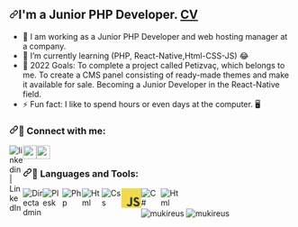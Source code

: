 <img align="right" alt="GIF" src="https://github.com/abhisheknaiidu/abhisheknaiidu/raw/master/code.gif?raw=true" width="500" height="320" style="max-width: 100%;" data-target="animated-image.originalImage" hidden="">

<h2 dir="auto"><a id="user-content-im-a-junior-php-developer" class="anchor" aria-hidden="true" href="#"><svg class="octicon octicon-link" viewBox="0 0 16 16" version="1.1" width="16" height="16" aria-hidden="true"><path fill-rule="evenodd" d="M7.775 3.275a.75.75 0 001.06 1.06l1.25-1.25a2 2 0 112.83 2.83l-2.5 2.5a2 2 0 01-2.83 0 .75.75 0 00-1.06 1.06 3.5 3.5 0 004.95 0l2.5-2.5a3.5 3.5 0 00-4.95-4.95l-1.25 1.25zm-4.69 9.64a2 2 0 010-2.83l2.5-2.5a2 2 0 012.83 0 .75.75 0 001.06-1.06 3.5 3.5 0 00-4.95 0l-2.5 2.5a3.5 3.5 0 004.95 4.95l1.25-1.25a.75.75 0 00-1.06-1.06l-1.25 1.25a2 2 0 01-2.83 0z"></path></svg></a>I'm a Junior PHP Developer. <a href="https://www.kariyer.net/ozgecmis/ugurisik80" target="_blank">CV</a></h2>

<ul dir="auto">
<li><g-emoji class="g-emoji" alias="telescope" fallback-src="https://github.githubassets.com/images/icons/emoji/unicode/1f52d.png">🔭</g-emoji> I am working as a Junior PHP Developer and web hosting manager at a company.</li>
<li><g-emoji class="g-emoji" alias="seedling" fallback-src="https://github.githubassets.com/images/icons/emoji/unicode/1f331.png">🌱</g-emoji> I’m currently learning (PHP, React-Native,Html-CSS-JS) <g-emoji class="g-emoji" alias="joy" fallback-src="https://github.githubassets.com/images/icons/emoji/unicode/1f602.png">😂</g-emoji></li>
<li><g-emoji class="g-emoji" alias="goal_net" fallback-src="https://github.githubassets.com/images/icons/emoji/unicode/1f945.png">🥅</g-emoji> 2022 Goals: To complete a project called Petizvaç, which belongs to me. To create a CMS panel consisting of ready-made themes and make it available for sale.  Becoming a Junior Developer in the React-Native field.</li>
<li><g-emoji class="g-emoji" alias="zap" fallback-src="https://github.githubassets.com/images/icons/emoji/unicode/26a1.png">⚡</g-emoji> Fun fact:  I like to spend hours or even days at the computer. <g-emoji class="g-emoji" alias="desktop_computer" fallback-src="https://github.githubassets.com/images/icons/emoji/unicode/1f5a5.png">🖥️</g-emoji></li>
</ul>

<h3 dir="auto"><a id="user-content--connect-with-me" class="anchor" aria-hidden="true" href="#-connect-with-me"><svg class="octicon octicon-link" viewBox="0 0 16 16" version="1.1" width="16" height="16" aria-hidden="true"><path fill-rule="evenodd" d="M7.775 3.275a.75.75 0 001.06 1.06l1.25-1.25a2 2 0 112.83 2.83l-2.5 2.5a2 2 0 01-2.83 0 .75.75 0 00-1.06 1.06 3.5 3.5 0 004.95 0l2.5-2.5a3.5 3.5 0 00-4.95-4.95l-1.25 1.25zm-4.69 9.64a2 2 0 010-2.83l2.5-2.5a2 2 0 012.83 0 .75.75 0 001.06-1.06 3.5 3.5 0 00-4.95 0l-2.5 2.5a3.5 3.5 0 004.95 4.95l1.25-1.25a.75.75 0 00-1.06-1.06l-1.25 1.25a2 2 0 01-2.83 0z"></path></svg></a><g-emoji class="g-emoji" alias="envelope_with_arrow" fallback-src="https://github.githubassets.com/images/icons/emoji/unicode/1f4e9.png">📩</g-emoji> Connect with me:</h3>

<p dir="auto"><a href="https://www.linkedin.com/in/ugurisik80/" rel="nofollow"><img align="left" alt="linkedin | LinkedIn" width="24px" src="https://raw.githubusercontent.com/peterthehan/peterthehan/master/assets/linkedin.svg" style="max-width: 100%;"></a>
<a href="https://www.instagram.com/_ugurisik" rel="nofollow"><img align="left" height="24" width="24" src="https://camo.githubusercontent.com/bb47904f4dd6e325325113cac0eed56419fea25e49a7072976a55ca43fd7be50/68747470733a2f2f63646e2e6a7364656c6976722e6e65742f6e706d2f73696d706c652d69636f6e734076342f69636f6e732f696e7374616772616d2e737667" data-canonical-src="https://cdn.jsdelivr.net/npm/simple-icons@v4/icons/instagram.svg" style="max-width: 100%;"></a>
<a href="mailto:peniaugur80@gmail.com"><img align="left" height="24" width="24" src="https://camo.githubusercontent.com/b536889f217bad81df6b1f92ca522d6bf6016a497de226eb4a965ec00ef90ee3/68747470733a2f2f63646e2e6a7364656c6976722e6e65742f6e706d2f73696d706c652d69636f6e734076342f69636f6e732f676d61696c2e737667" data-canonical-src="https://cdn.jsdelivr.net/npm/simple-icons@v4/icons/gmail.svg" style="max-width: 100%;"></a></p>
<br>
<h3 dir="auto"><a id="user-content--languages-and-tools" class="anchor" aria-hidden="true" href="#-languages-and-tools"><svg class="octicon octicon-link" viewBox="0 0 16 16" version="1.1" width="16" height="16" aria-hidden="true"><path fill-rule="evenodd" d="M7.775 3.275a.75.75 0 001.06 1.06l1.25-1.25a2 2 0 112.83 2.83l-2.5 2.5a2 2 0 01-2.83 0 .75.75 0 00-1.06 1.06 3.5 3.5 0 004.95 0l2.5-2.5a3.5 3.5 0 00-4.95-4.95l-1.25 1.25zm-4.69 9.64a2 2 0 010-2.83l2.5-2.5a2 2 0 012.83 0 .75.75 0 001.06-1.06 3.5 3.5 0 00-4.95 0l-2.5 2.5a3.5 3.5 0 004.95 4.95l1.25-1.25a.75.75 0 00-1.06-1.06l-1.25 1.25a2 2 0 01-2.83 0z"></path></svg></a><g-emoji class="g-emoji" alias="wrench" fallback-src="https://github.githubassets.com/images/icons/emoji/unicode/1f527.png">🔧</g-emoji> Languages and Tools:</h3>

<p dir="auto"><a href="https://www.directadmin.com/" rel="nofollow"><img align="left" alt="Directadmin" width="35px" src="https://camo.githubusercontent.com/83049cde203aa7d684e8d067f5ada76dc290c60f6c7da63bc48be88416a5e1ed/68747470733a2f2f7777772e64697265637461646d696e2e636f6d2f696d672f6c6f676f2f73796d626f6c5f64697265637461646d696e2e737667" data-canonical-src="https://www.directadmin.com/img/logo/symbol_directadmin.svg" style="max-width: 100%;"></a>
<a href="https://www.plesk.com/" rel="nofollow"><img align="left" alt="Plesk" width="35px" src="https://camo.githubusercontent.com/da1c628e69da8970942b55277918a3ca282fb98f0b70d02b55be550d6c4e2c42/68747470733a2f2f7363646e312e706c65736b2e636f6d2f77702d636f6e74656e742f75706c6f6164732f323031372f30352f32343136303435312f706c65736b5f6c6f676f5f7072696d6172795f706f7369746976655f2e6a7067" data-canonical-src="https://scdn1.plesk.com/wp-content/uploads/2017/05/24160451/plesk_logo_primary_positive_.jpg" style="max-width: 100%;"></a>
<a href="#"><img align="left" alt="Php" width="35px" src="https://camo.githubusercontent.com/a04b39765afd9ee213e4a36582ffced02263a307f034c07786ecdcd7b8886e26/68747470733a2f2f7777772e7068702e6e65742f2f696d616765732f6c6f676f732f6e65772d7068702d6c6f676f2e737667" data-canonical-src="https://www.php.net//images/logos/new-php-logo.svg" style="max-width: 100%;"></a>
<a href="#"><img align="left" alt="Html" width="35px" src="https://camo.githubusercontent.com/6fd56e4a9e9ec702a3ab7aacc83f6bd275a954004d5bee27d4b60a1e372af19c/68747470733a2f2f63646e2d69636f6e732d706e672e666c617469636f6e2e636f6d2f3531322f3134332f3134333635352e706e67" data-canonical-src="https://cdn-icons-png.flaticon.com/512/143/143655.png" style="max-width: 100%;"></a>
<a href="#"><img align="left" alt="Css" width="35px" src="https://camo.githubusercontent.com/6f1d896ba1ee3d3afb2a5b5858266ff62edd21fbbc87a15a3d8a76470ff1d299/68747470733a2f2f75706c6f61642e77696b696d656469612e6f72672f77696b6970656469612f636f6d6d6f6e732f7468756d622f642f64352f435353335f6c6f676f5f616e645f776f72646d61726b2e7376672f33363370782d435353335f6c6f676f5f616e645f776f72646d61726b2e7376672e706e673f3230313630353330313735363439" data-canonical-src="https://upload.wikimedia.org/wikipedia/commons/thumb/d/d5/CSS3_logo_and_wordmark.svg/363px-CSS3_logo_and_wordmark.svg.png?20160530175649" style="max-width: 100%;"></a>
<a href="#"><img align="left" alt="Javascript" width="35px" src="https://raw.githubusercontent.com/github/explore/cebd63002168a05a6a642f309227eefeccd92950/topics/javascript/javascript.png" style="max-width: 100%;"></a>
<a href="#"><img align="left" alt="C#" width="35px" src="https://camo.githubusercontent.com/e5f1cbf59a8752f8a31ba28ea3b788daf4c188a84870865acfc16c5567bfd5ce/68747470733a2f2f7365656b6c6f676f2e636f6d2f696d616765732f432f632d73686172702d632d6c6f676f2d303246313737313442412d7365656b6c6f676f2e636f6d2e706e67" data-canonical-src="https://seeklogo.com/images/C/c-sharp-c-logo-02F17714BA-seeklogo.com.png" style="max-width: 100%;"></a>
<a href="#"><img align="left" alt="Html" width="35px" src="https://camo.githubusercontent.com/43398ed8f2caf3a341e80dd2f92ebe4ef8a54ba16e219b992c5936518a00b876/68747470733a2f2f7365656b6c6f676f2e636f6d2f696d616765732f532f73656c656e69756d2d6c6f676f2d413142353343454642302d7365656b6c6f676f2e636f6d2e706e67" data-canonical-src="https://seeklogo.com/images/S/selenium-logo-A1B53CEFB0-seeklogo.com.png" style="max-width: 100%;"></a></p>
<br><br>

<img height="180em" style="width:100%" align="center" src="https://github-readme-stats.vercel.app/api?username=ugurisik&show_icons=true&locale=en&theme=algolia&include_all_commits=true&count_private=true" alt="mukireus"/>
  <img height="180em" style="width:100%" align="center" src="https://github-readme-stats.vercel.app/api/top-langs?username=ugurisik&show_icons=true&locale=en&layout=compact&langs_count=8&theme=algolia" alt="mukireus"/>
  
  
